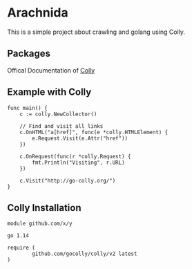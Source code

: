 # Arachnida
This is a simple project about crawling and golang using Colly.

## Packages
Offical Documentation of [Colly](http://go-colly.org/docs/examples/reddit/) 

## Example with Colly
```
func main() {
	c := colly.NewCollector()

	// Find and visit all links
	c.OnHTML("a[href]", func(e *colly.HTMLElement) {
		e.Request.Visit(e.Attr("href"))
	})

	c.OnRequest(func(r *colly.Request) {
		fmt.Println("Visiting", r.URL)
	})

	c.Visit("http://go-colly.org/")
}
```

## Colly Installation
```
module github.com/x/y

go 1.14

require (
        github.com/gocolly/colly/v2 latest
)
```